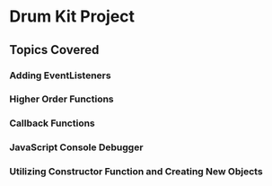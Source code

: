 # Drum Kit Project
## Topics Covered
### Adding EventListeners
### Higher Order Functions
### Callback Functions
### JavaScript Console Debugger
### Utilizing Constructor Function and Creating New Objects
